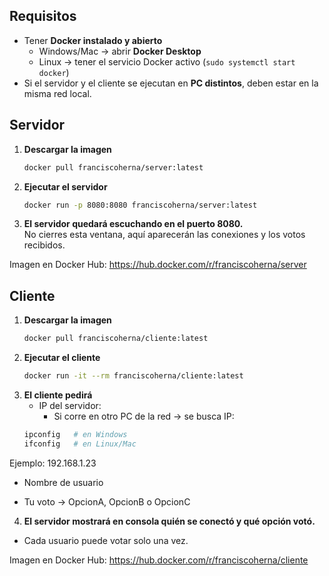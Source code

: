 ## Requisitos

- Tener **Docker instalado y abierto**  
  - Windows/Mac → abrir **Docker Desktop**  
  - Linux → tener el servicio Docker activo (`sudo systemctl start docker`)  
- Si el servidor y el cliente se ejecutan en **PC distintos**, deben estar en la misma red local.  

## Servidor

1. **Descargar la imagen**
   ```bash
   docker pull franciscoherna/server:latest
2. **Ejecutar el servidor**
      ```bash
      docker run -p 8080:8080 franciscoherna/server:latest
3. **El servidor quedará escuchando en el puerto 8080.**                 
No cierres esta ventana, aquí aparecerán las conexiones y los votos recibidos.

Imagen en Docker Hub: https://hub.docker.com/r/franciscoherna/server

## Cliente

1. **Descargar la imagen**
      ```bash
      docker pull franciscoherna/cliente:latest
2. **Ejecutar el cliente**
   ```bash
   docker run -it --rm franciscoherna/cliente:latest
3. **El cliente pedirá**
   - IP del servidor:
       - Si corre en otro PC de la red → se busca IP:
   ```bash
   ipconfig   # en Windows
   ifconfig   # en Linux/Mac
Ejemplo: 192.168.1.23

- Nombre de usuario

- Tu voto → OpcionA, OpcionB o OpcionC

4. **El servidor mostrará en consola quién se conectó y qué opción votó.**
  - Cada usuario puede votar solo una vez.

Imagen en Docker Hub: https://hub.docker.com/r/franciscoherna/cliente




